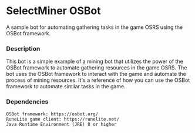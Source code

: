 # SelectMiner OSBot

A sample bot for automating gathering tasks in the game OSRS using the OSBot framework.

### Description

This bot is a simple example of a mining bot that utilizes the power of the OSBot framework to automate gathering resources in the game OSRS. The bot uses the OSBot framework to interact with the game and automate the process of mining resources. It's a reference of how you can use the OSBot framework to automate similar tasks in the game.

### Dependencies

    OSBot framework: https://osbot.org/
    RuneLite game client: https://runelite.net/
    Java Runtime Environment (JRE) 8 or higher
